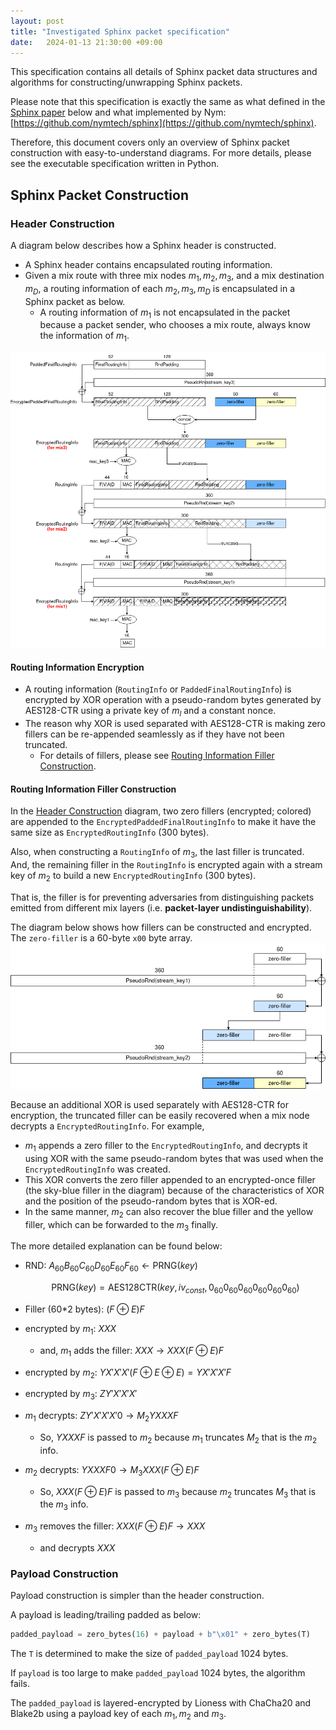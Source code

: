 ```yaml
---
layout: post
title: "Investigated Sphinx packet specification"
date:   2024-01-13 21:30:00 +09:00
---
```


This specification contains all details of Sphinx packet data structures and algorithms for constructing/unwrapping Sphinx packets.

Please note that this specification is exactly the same as what defined in the [Sphinx paper](https://cypherpunks.ca/~iang/pubs/Sphinx_Oakland09.pdf) below and what implemented by Nym: [https://github.com/nymtech/sphinx](https://github.com/nymtech/sphinx).

Therefore, this document covers only an overview of Sphinx packet construction with easy-to-understand diagrams. For more details, please see the executable specification written in Python.

## Sphinx Packet Construction

### Header Construction

A diagram below describes how a Sphinx header is constructed.

- A Sphinx header contains encapsulated routing information.
- Given a mix route with three mix nodes $m_1, m_2, m_3$, and a mix destination $m_D$, a routing information of each $m_2, m_3, m_D$ is encapsulated in a Sphinx packet as below.
    - A routing information of $m_1$ is not encapsulated in the packet because a packet sender, who chooses a mix route, always know the information of $m_1$.
    
![](/assets/sphinx-routing.drawio.png)

#### Routing Information Encryption

- A routing information (`RoutingInfo` or `PaddedFinalRoutingInfo`) is encrypted by XOR operation with a pseudo-random bytes generated by AES128-CTR using a private key of $m_l$ and a constant nonce.
- The reason why XOR is used separated with AES128-CTR is making zero fillers can be re-appended seamlessly as if they have not been truncated.
    - For details of fillers, please see [Routing Information Filler Construction](#routing-information-filler-construction).

#### Routing Information Filler Construction

In the [Header Construction](#header-construction) diagram, two zero fillers (encrypted; colored) are appended to the `EncryptedPaddedFinalRoutingInfo` to make it have the same size as `EncryptedRoutingInfo` (300 bytes).

Also, when constructing a `RoutingInfo` of $m_3$, the last filler is truncated. And, the remaining filler in the `RoutingInfo` is encrypted again with a stream key of $m_2$ to build a new `EncryptedRoutingInfo` (300 bytes).

That is, the filler is for preventing adversaries from distinguishing packets emitted from different mix layers (i.e. **packet-layer undistinguishability**).

The diagram below shows how fillers can be constructed and encrypted. The `zero-filler` is a 60-byte `x00` byte array.
![](/assets/sphinx-filler.drawio.png)

Because an additional XOR is used separately with AES128-CTR for encryption, the truncated filler can be easily recovered when a mix node decrypts a `EncryptedRoutingInfo`. For example,

- $m_1$ appends a zero filler to the `EncryptedRoutingInfo`, and decrypts it using XOR with the same pseudo-random bytes that was used when the `EncryptedRoutingInfo` was created.
- This XOR converts the zero filler appended to an encrypted-once filler (the sky-blue filler in the diagram) because of the characteristics of XOR and the position of the pseudo-random bytes that is XOR-ed.
- In the same manner, $m_2$ can also recover the blue filler and the yellow filler, which can be forwarded to the $m_3$  finally.

The more detailed explanation can be found below:

- RND: $A_{60}B_{60}C_{60}D_{60}E_{60}F_{60} \leftarrow \text{PRNG}(key)$
    
    $$
    \text{PRNG}(key) = \text{AES128CTR}(key, iv_{const}, 0_{60}0_{60}0_{60}0_{60}0_{60}0_{60})
    $$
    
- Filler (60*2 bytes): $(F \oplus E)F$
- encrypted by $m_1$: $XXX$
    - and, $m_1$ adds the filler: $XXX \rightarrow XXX(F \oplus E)F$
- encrypted by $m_2$: $YX'X'X'(F \oplus E \oplus E)=YX'X'X'F$
- encrypted by $m_3$: $ZY'X'X'X'$

- $m_1$ decrypts: $ZY'X'X'X'0 \rightarrow M_2YXXXF$
    - So, $YXXXF$ is passed to $m_2$ because $m_1$ truncates $M_2$ that is the $m_2$ info.
- $m_2$ decrypts: $YXXXF0 \rightarrow M_3XXX(F \oplus E)F$
    - So, $XXX(F \oplus E)F$ is passed to $m_3$ because $m_2$ truncates $M_3$ that is the $m_3$ info.
- $m_3$ removes the filler: $XXX(F \oplus E)F \rightarrow XXX$
    - and decrypts $XXX$



### Payload Construction

Payload construction is simpler than the header construction.

A payload is leading/trailing padded as below:

```python
padded_payload = zero_bytes(16) + payload + b"\x01" + zero_bytes(T)
```

The `T` is determined to make the size of `padded_payload` 1024 bytes.

If `payload` is too large to make `padded_payload` 1024 bytes, the algorithm fails.

The `padded_payload` is layered-encrypted by Lioness with ChaCha20 and Blake2b using a payload key of each $m_1, m_2$ and $m_3$.
